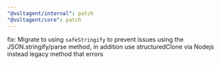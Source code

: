 ```yaml
---
"@voltagent/internal": patch
"@voltagent/core": patch
---
```


fix: Migrate to using `safeStringify` to prevent issues using the JSON.stringify/parse method, in addition use structuredClone via Nodejs instead legacy method that errors
